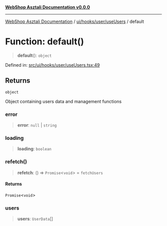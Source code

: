 [**WebShop Asztali Documentation v0.0.0**](../../../../../README.md)

***

[WebShop Asztali Documentation](../../../../../modules.md) / [ui/hooks/user/useUsers](../README.md) / default

# Function: default()

> **default**(): `object`

Defined in: [src/ui/hooks/user/useUsers.tsx:49](https://github.com/akosgamer1000/webshop_asztali/blob/694dfb5919995863486557fe9c75abb7edf40a6c/src/ui/hooks/user/useUsers.tsx#L49)

## Returns

`object`

Object containing users data and management functions

### error

> **error**: `null` \| `string`

### loading

> **loading**: `boolean`

### refetch()

> **refetch**: () => `Promise`\<`void`\> = `fetchUsers`

#### Returns

`Promise`\<`void`\>

### users

> **users**: `UserData`[]

